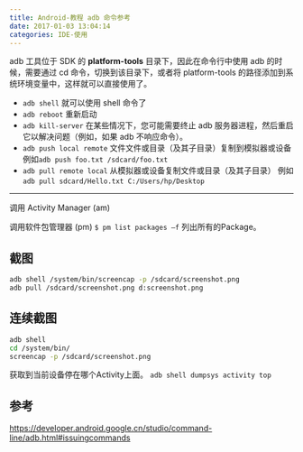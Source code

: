 ```yaml
---
title: Android-教程 adb 命令参考
date: 2017-01-03 13:04:14
categories: IDE-使用
---
```


adb 工具位于 SDK 的 **platform-tools** 目录下，因此在命令行中使用 adb 的时候，需要通过 cd 命令，切换到该目录下，或者将 platform-tools 的路径添加到系统环境变量中，这样就可以直接使用了。

* `adb shell` 就可以使用 shell 命令了
* `adb reboot` 重新启动
* `adb kill-server` 在某些情况下，您可能需要终止 adb 服务器进程，然后重启它以解决问题（例如，如果 adb 不响应命令）。
* `adb push local remote` 文件文件或目录（及其子目录）复制到模拟器或设备
 例如`adb push foo.txt /sdcard/foo.txt`
* `adb pull remote local` 从模拟器或设备复制文件或目录（及其子目录） 例如`adb pull sdcard/Hello.txt C:/Users/hp/Desktop`

- - - - -

调用 Activity Manager (am)

调用软件包管理器 (pm)
`$ pm list packages –f` 列出所有的Package。

## 截图

```sh
adb shell /system/bin/screencap -p /sdcard/screenshot.png
adb pull /sdcard/screenshot.png d:screenshot.png
```

## 连续截图

```sh
adb shell
cd /system/bin/
screencap -p /sdcard/screenshot.png
```

获取到当前设备停在哪个Activity上面。
`adb shell dumpsys activity top`

## 参考

<https://developer.android.google.cn/studio/command-line/adb.html#issuingcommands>
